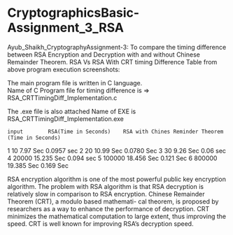 # CryptographicsBasic-Assignment_3_RSA
Ayub_Shaikh_CryptographyAssignment-3: To compare the timing difference between RSA Encryption and Decryption with and without Chinese Remainder Theorem.
RSA Vs  RSA With CRT timing Difference Table from above program execution screenshots:

The main program file is written in C language.                 
Name of C Program file for timing difference is => RSA_CRTTimingDiff_Implementation.c

The .exe file is also attached Name of EXE is RSA_CRTTimingDiff_Implementation.exe

	input	     RSA(Time in Seconds)	 RSA with Chines Reminder Theorem (Time in Seconds)
1	10	       7.97 Sec	                  0.0957 sec
2	20	       10.99 Sec	                0.0780 Sec
3	30	       9.26 Sec	                  0.06 sec
4	20000	     15.235 Sec	                0.094 sec
5	100000	   18.456 Sec	                0.121 Sec
6 800000     19.385 Sec                 0.169 Sec

RSA encryption algorithm is one of the most powerful public key encryption algorithm. 
The problem with RSA algorithm is that RSA decryption is relatively slow in comparison to RSA encryption.
Chinese Remainder Theorem (CRT), a modulo based mathemati- cal theorem, is proposed by researchers as a way to enhance the performance of decryption. 
CRT minimizes the mathematical computation to large extent, thus improving the speed. CRT is well known for improving RSA’s decryption speed.
